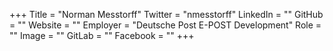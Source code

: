 +++
Title = "Norman Messtorff"
Twitter = "nmesstorff"
LinkedIn = ""
GitHub = ""
Website = ""
Employer = "Deutsche Post E-POST Development"
Role = ""
Image = ""
GitLab = ""
Facebook = ""
+++
